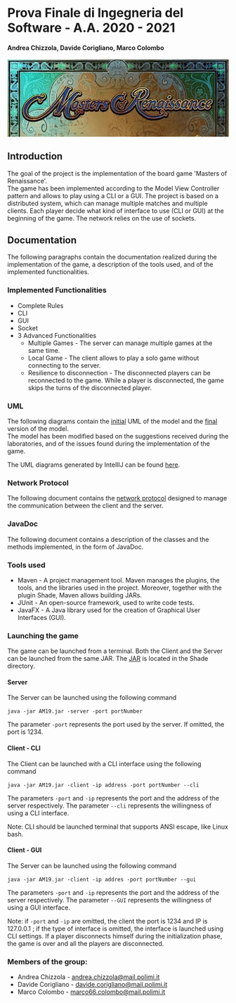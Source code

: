 # Prova Finale di Ingegneria del Software - A.A. 2020 - 2021
#### Andrea Chizzola, Davide Corigliano, Marco Colombo

![alt text](AM19/AM19/src/main/resources/Images/readmePicture.png)
## Introduction
The goal of the project is the implementation of the board game 'Masters 
of Renaissance'.  
The game has been implemented according to the Model
View Controller pattern and allows to play using a CLI or a GUI. The project is
based on a distributed system, which can manage multiple matches and multiple
clients. Each player decide what kind of interface to use (CLI or GUI)
at the beginning of the game. The network relies on the use of sockets.

## Documentation
The following paragraphs contain the documentation realized during the 
implementation of the game, a description of the tools used, and of the
implemented functionalities.

### Implemented Functionalities
- Complete Rules
- CLI
- GUI
- Socket
- 3 Advanced Functionalities
    - Multiple Games - The server can manage multiple games at the same
    time.
    - Local Game - The client allows to play a solo game without connecting to
    the server.
    - Resilience to disconnection - The disconnected players can be reconnected
    to the game. While a player is disconnected, the game skips the turns of the
    disconnected player.
    
### UML
The following diagrams contain the 
[initial](deliveries/UML/UML_Model_V2.jpg) UML of the model and the
[final](deliveries/UML/UML_Model_V3.jpg) version of the model.  
The model has been modified based on the suggestions received during the
laboratories, and of the issues found during the implementation of the game.

The UML diagrams generated by IntellIJ can be found [here](deliveries/Generated_UML).

### Network Protocol
The following document contains the [network protocol](deliveries/NETWORK_PROTOCOL.pdf) designed to manage
the communication between the client and the server.

### JavaDoc
The following document contains a description of the classes and the methods
implemented, in the form of JavaDoc.

### Tools used
- Maven - A project management tool. Maven manages the plugins, the tools, and the
libraries used in the project. Moreover, together with the plugin Shade, Maven
allows building JARs.
- JUnit - An open-source framework, used to write code tests.
- JavaFX - A Java library used for the creation of Graphical User Interfaces (GUI).
    
### Launching the game
The game can be launched from a terminal. Both the Client and the Server can be
launched from the same JAR. The [JAR](AM19/AM19/shade/AM19.jar) is located in the Shade directory.
#### Server
The Server can be launched using the following command
```
java -jar AM19.jar -server -port portNumber
```
The parameter `-port` represents the port used by the server. If omitted,
the port is 1234.

#### Client - CLI
The Client can be launched with a CLI interface using the following command
```
java -jar AM19.jar -client -ip address -port portNumber --cli
```
The parameters `-port` and `-ip` represents the port and the address of the server respectively.
The parameter `--cli` represents the willingness of using a CLI interface.

Note: CLI should be launched terminal that supports ANSI escape, like Linux bash.
#### Client - GUI
The Server can be launched using the following command
```
java -jar AM19.jar -client -ip addres -port portNumber --gui
```
The parameters `-port` and `-ip` represents the port and the address of the server respectively.
The parameter `--GUI` represents the willingness of using a GUI interface.  

Note: if `-port` and `-ip` are omitted, the client the port is 1234 and IP is 127.0.0.1 ;
if the type of interface is omitted, the interface is launched using CLI settings.
If a player disconnects himself during the initialization phase,
the game is over and all the players are disconnected.
### Members of the group:
- Andrea Chizzola - andrea.chizzola@mail.polimi.it
- Davide Corigliano - davide.corigliano@mail.polimi.it
- Marco Colombo - marco66.colombo@mail.polimi.it